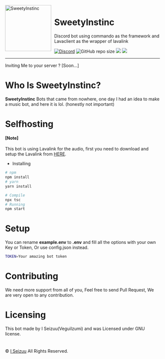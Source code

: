 <img width="150" height="150" align="left" style="float: left; margin: 0 10px 0 0;" alt="SweetyInstinc" src="https://cdn.discordapp.com/attachments/688763072864976906/767377996252053504/ninoo.jpg">

# SweetyInstinc
Discord bot using commando as the framework and Lavaclient as the wrapper of lavalink

[![Discord](https://discordapp.com/api/guilds/272348156035989504/embed.png)](https://discord.gg/YmJEcFR)
![GitHub repo size](https://img.shields.io/github/repo-size/VeguiIzumi/SweetyInstinc)
<img src ="https://badgen.net/badge/spaghetty/code/red">
<img src ="https://badgen.net/badge/rip/english/green">

<hr>

Inviting Me to your server ? [Soon...]

# Who Is SweetyInstinc?

**SweetyInstinc** Bots that came from nowhere, one day I had an idea to make a music bot, and here it is lol. (honestly not important)


# Selfhosting
#### [Note]
This bot is using Lavalink for the audio, first you need to download and setup the Lavalink from [HERE](https://github.com/freyacodes/Lavalink).
* Installing
```bash
# npm
npm install
# yarn
yarn install
```
```bash
# Compile
npx tsc
# Running
npm start
```
# Setup
You can rename **example.env** to **.env** and fill all the options with your own Key or Token, Or use config.json instead.
```bash
TOKEN=Your amazing bot token
```

# Contributing
We need more support from all of you, Feel free to send Pull Request, We are very open to any contribution.

# Licensing
This bot made by I Seizuu(VeguiIzumi) and was Licensed under GNU license.
#
© [I Seizuu](https://github.com/VeguiIzumi/) All Rights Reserved.

